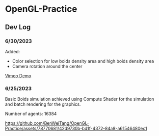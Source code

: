 # OpenGL-Practice

## Dev Log
### 6/30/2023
Added:
- Color selection for low boids density area and high boids density area
- Camera rotation around the center

[Vimeo Demo](https://vimeo.com/841350382)

### 6/25/2023
Basic Boids simulation achieved using Compute Shader for the simulation and batch rendering for the graphics.

Number of agents: 16384


https://github.com/BenWeiTang/OpenGL-Practice/assets/78770681/42d9730b-bd1f-4372-84a8-a61546480ec1


